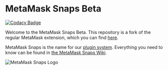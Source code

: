 # MetaMask Snaps Beta

[![Codacy Badge](https://api.codacy.com/project/badge/Grade/d1dcde2388bc48b9b15f426e403481b7)](https://app.codacy.com/gh/Woodpile37/metamask-extension?utm_source=github.com&utm_medium=referral&utm_content=Woodpile37/metamask-extension&utm_campaign=Badge_Grade)

Welcome to the MetaMask Snaps Beta. This repository is a fork of the regular MetaMask extension, which you can find [here](https://github.com/MetaMask/metamask-extension/).

MetaMask Snaps is the name for our [plugin system](https://medium.com/metamask/introducing-the-next-evolution-of-the-web3-wallet-4abdf801a4ee). Everything you need to know can be found in [the MetaMask Snaps Wiki](https://github.com/MetaMask/metamask-snaps-beta/wiki).

![MetaMask Snaps Logo](https://miro.medium.com/max/1492/1*3rV0z0ufTqkGC4RJ3vXQwA.png)

